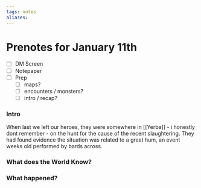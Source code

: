 ```yaml
---
tags: notes
aliases:
---
```


# Prenotes for January 11th
- [ ] DM Screen
- [ ] Notepaper
- [ ] Prep
	- [ ] maps?
	- [ ] encounters / monsters?
	- [ ] intro / recap?

### Intro

When last we left our heroes, they were somewhere in [[Yerba]] - i honestly dont remember - on the hunt for the cause of the recent slaughtering. They had found evidence the situation was related to a great hum, an event weeks old performed by bards across.

### What does the World Know?


### What happened?